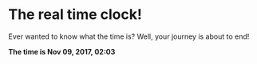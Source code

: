 # The real time clock!

Ever wanted to know what the time is? Well, your journey is about to end!

**The time is Nov 09, 2017, 02:03**